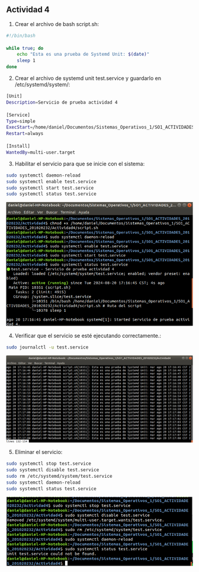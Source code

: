 ## Actividad 4

1. Crear el archivo de bash script.sh:

```bash
#!/bin/bash

while true; do
    echo "Esta es una prueba de Systemd Unit: $(date)"
    sleep 1
done
```

2. Crear el archivo de systemd unit test.service y guardarlo en /etc/systemd/system/:

```bash
[Unit]
Description=Servicio de prueba actividad 4

[Service]
Type=simple
ExecStart=/home/daniel/Documentos/Sistemas_Operativos_1/SO1_ACTIVIDADES_201020232/Actividad4/script.sh # Ruta del script
Restart=always

[Install]
WantedBy=multi-user.target
```

3. Habilitar el servicio para que se inicie con el sistema:

```bash
sudo systemctl daemon-reload
sudo systemctl enable test.service
sudo systemctl start test.service
sudo systemctl status test.service
``` 

<center><img src="images/servicio_start.png" alt = "Arranque del servicio"></center>

4. Verificar que el servicio se esté ejecutando correctamente.:

```bash
sudo journalctl -u test.service
``` 

<center><img src="images/servicio_journal.png" alt = "Status del servicio"></center>

5. Eliminar el servicio:

```bash
sudo systemctl stop test.service
sudo systemctl disable test.service
sudo rm /etc/systemd/system/test.service
sudo systemctl daemon-reload
sudo systemctl status test.service
``` 

<center><img src="images/servicio_stop.png" alt = "Stop al servicio"></center>



